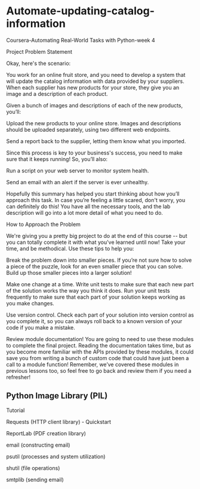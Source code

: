# Automate-updating-catalog-information
Coursera-Automating Real-World Tasks with Python-week 4

Project Problem Statement

Okay, here's the scenario:

You work for an online fruit store, and you need to develop a system that will update the catalog information with data provided by your suppliers. When each supplier has new products for your store, they give you an image and a description of each product.

Given a bunch of images and descriptions of each of the new products, you’ll:

Upload the new products to your online store. Images and descriptions should be uploaded separately, using two different web endpoints.

Send a report back to the supplier, letting them know what you imported.

Since this process is key to your business's success, you need to make sure that it keeps running! So, you’ll also:

Run a script on your web server to monitor system health.

Send an email with an alert if the server is ever unhealthy.

Hopefully this summary has helped you start thinking about how you’ll approach this task. In case you’re feeling a little scared, don't worry, you can definitely do this! You have all the necessary tools, and the lab description will go into a lot more detail of what you need to do.



How to Approach the Problem

We're giving you a pretty big project to do at the end of this course -- but you can totally complete it with what you've learned until now! Take your time, and be methodical. Use these tips to help you:

Break the problem down into smaller pieces. If you’re not sure how to solve a piece of the puzzle, look for an even smaller piece that you can solve. Build up those smaller pieces into a larger solution!

Make one change at a time. Write unit tests to make sure that each new part of the solution works the way you think it does. Run your unit tests frequently to make sure that each part of your solution keeps working as you make changes.

Use version control. Check each part of your solution into version control as you complete it, so you can always roll back to a known version of your code if you make a mistake.

Review module documentation! You are going to need to use these modules to complete the final project. Reading the documentation takes time, but as you become more familiar with the APIs provided by these modules, it could save you from writing a bunch of custom code that could have just been a call to a module function! Remember, we’ve covered these modules in previous lessons too, so feel free to go back and review them if you need a refresher!

Python Image Library (PIL)
 - 
Tutorial

Requests
 (HTTP client library) - 
Quickstart

ReportLab
 (PDF creation library)

email
 (constructing email)

psutil
 (processes and system utilization)

shutil
 (file operations)

smtplib
 (sending email)
